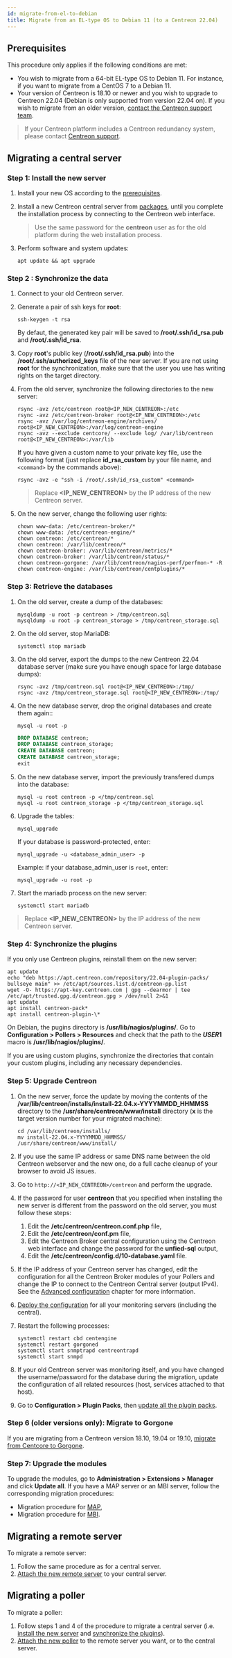 ```yaml
---
id: migrate-from-el-to-debian
title: Migrate from an EL-type OS to Debian 11 (to a Centreon 22.04)
---
```


## Prerequisites

This procedure only applies if the following conditions are met:

- You wish to migrate from a 64-bit EL-type OS to Debian 11. For instance, if you want to migrate from a CentOS 7 to a Debian 11.
- Your version of Centreon is 18.10 or newer and you wish to upgrade to Centreon 22.04 (Debian is only supported from version 22.04 on). If you wish to migrate from an older version, [contact the Centreon support team](https://centreon/force.com).

> If your Centreon platform includes a Centreon redundancy system, please
> contact [Centreon support](https://centreon.force.com).

## Migrating a central server

### Step 1: Install the new server

1. Install your new OS according to the [prerequisites](../installation/prerequisites.md).

2. Install a new Centreon central server from [packages](../installation/installation-of-a-central-server/using-packages.md), until you
complete the installation process by connecting to the Centreon web interface.

   > Use the same password for the **centreon** user as for the old platform during the web
   > installation process.

3. Perform software and system updates:

   ```shell
   apt update && apt upgrade
   ```

### Step 2 : Synchronize the data

1. Connect to your old Centreon server.

2. Generate a pair of ssh keys for **root**:

   ```shell
   ssh-keygen -t rsa
   ```

   By defaut, the generated key pair will be saved to **/root/.ssh/id_rsa.pub** and **/root/.ssh/id_rsa**.

3. Copy **root**'s public key (**/root/.ssh/id_rsa.pub**) into the **/root/.ssh/authorized_keys** file of the new server. If you are not using **root** for the synchronization, make sure that the user you use has writing rights on the target directory.

4. From the old server, synchronize the following directories to the new server:

   ```shell
   rsync -avz /etc/centreon root@<IP_NEW_CENTREON>:/etc
   rsync -avz /etc/centreon-broker root@<IP_NEW_CENTREON>:/etc
   rsync -avz /var/log/centreon-engine/archives/ root@<IP_NEW_CENTREON>:/var/log/centreon-engine
   rsync -avz --exclude centcore/ --exclude log/ /var/lib/centreon root@<IP_NEW_CENTREON>:/var/lib
   ```

   If you have given a custom name to your private key file, use the following format (just replace **id_rsa_custom** by your file name, and `<command>` by the commands above):

   ```shell
   rsync -avz -e "ssh -i /root/.ssh/id_rsa_custom" <command>
   ```

   > Replace **<IP_NEW_CENTREON>** by the IP address of the new Centreon server.

5. On the new server, change the following user rights:

   ```shell
   chown www-data: /etc/centreon-broker/*
   chown www-data: /etc/centreon-engine/*
   chown centreon: /etc/centreon/*
   chown centreon: /var/lib/centreon/*
   chown centreon-broker: /var/lib/centreon/metrics/*
   chown centreon-broker: /var/lib/centreon/status/*
   chown centreon-gorgone: /var/lib/centreon/nagios-perf/perfmon-* -R
   chown centreon-engine: /var/lib/centreon/centplugins/*
   ```

### Step 3: Retrieve the databases

1. On the old server, create a dump of the databases:

   ```shell
   mysqldump -u root -p centreon > /tmp/centreon.sql
   mysqldump -u root -p centreon_storage > /tmp/centreon_storage.sql
   ```

2. On the old server, stop MariaDB:

   ```shell
   systemctl stop mariadb
   ```

3. On the old server, export the dumps to the new Centreon 22.04 database server (make sure you
have enough space for large database dumps):

   ```shell
   rsync -avz /tmp/centreon.sql root@<IP_NEW_CENTREON>:/tmp/
   rsync -avz /tmp/centreon_storage.sql root@<IP_NEW_CENTREON>:/tmp/
   ```

4. On the new database server, drop the original databases and
create them again::

   ```shell
   mysql -u root -p
   ```

   ```SQL
   DROP DATABASE centreon;
   DROP DATABASE centreon_storage;
   CREATE DATABASE centreon;
   CREATE DATABASE centreon_storage;
   exit
   ```

5. On the new database server, import the previously transfered dumps into the database:

   ```shell
   mysql -u root centreon -p </tmp/centreon.sql
   mysql -u root centreon_storage -p </tmp/centreon_storage.sql
   ```

6. Upgrade the tables:

   ```shell
   mysql_upgrade
   ```

   If your database is password-protected, enter:

   ```shell
   mysql_upgrade -u <database_admin_user> -p
   ```

   Example: if your database_admin_user is `root`, enter:

   ```shell
   mysql_upgrade -u root -p
   ```

7. Start the mariadb process on the new server:

   ```shell
   systemctl start mariadb
   ```

> Replace **<IP_NEW_CENTREON>** by the IP address of the new Centreon server.

### Step 4: Synchronize the plugins

If you only use Centreon plugins, reinstall them on the new server:

```shell
apt update
echo "deb https://apt.centreon.com/repository/22.04-plugin-packs/ bullseye main" >> /etc/apt/sources.list.d/centreon-pp.list
wget -O- https://apt-key.centreon.com | gpg --dearmor | tee /etc/apt/trusted.gpg.d/centreon.gpg > /dev/null 2>&1
apt update
apt install centreon-pack*
apt install centreon-plugin-\*
```

On Debian, the pugins directory is **/usr/lib/nagios/plugins/**. Go to **Configuration > Pollers > Resources** and check that the path to the **$USER1$** macro is **/usr/lib/nagios/plugins/**.

If you are using custom plugins, synchronize the directories that contain your custom plugins, including any necessary dependencies.

### Step 5: Upgrade Centreon

1. On the new server, force the update by moving the contents of the
**/var/lib/centreon/installs/install-22.04.x-YYYYMMDD\_HHMMSS** directory to
the **/usr/share/centreon/www/install** directory (**x** is the target version number for your migrated machine):

   ```shell
   cd /var/lib/centreon/installs/
   mv install-22.04.x-YYYYMMDD_HHMMSS/ /usr/share/centreon/www/install/
   ```

2. If you use the same IP address or same DNS name between the old Centreon webserver and the new one, do a full cache cleanup of your browser to avoid JS issues.

3. Go to `http://<IP_NEW_CENTREON>/centreon` and perform the upgrade.

4. If the password for user **centreon** that you specified when installing the new server is different from the password on the old server, you must follow these steps:

   1. Edit the **/etc/centreon/centreon.conf.php** file,
   2. Edit the **/etc/centreon/conf.pm** file,
   3. Edit the Centreon Broker central configuration using the Centreon web interface and change the password for the **unfied-sql** output,
   4. Edit the **/etc/centreon/config.d/10-database.yaml** file.

5. If the IP address of your Centreon server has changed, edit the configuration for all
the Centreon Broker modules of your Pollers and change the IP to connect to
the Centreon Central server (output IPv4). See the [Advanced
configuration](../monitoring/monitoring-servers/advanced-configuration.md#tcp-outputs)
chapter for more information.

6. [Deploy the configuration](../monitoring/monitoring-servers/deploying-a-configuration.md) for all your monitoring servers (including the central).

7. Restart the following processes:

   ```shell
   systemctl restart cbd centengine
   systemctl restart gorgoned
   systemctl start snmptrapd centreontrapd
   systemctl start snmpd
   ```

8. If your old Centreon server was monitoring itself, and you have changed the username/password for the database during the migration, update the configuration of all related resources (host, services attached to that host).

9. Go to **Configuration > Plugin Packs**, then [update all the plugin packs](../monitoring/pluginpacks.md#updating-one-packall-packs).

### Step 6 (older versions only): Migrate to Gorgone

If you are migrating from a Centreon version 18.10, 19.04 or 19.10, [migrate from Centcore to Gorgone](../developer/developer-gorgone-migrate-from-centcore.md).

### Step 7: Upgrade the modules

To upgrade the modules, go to **Administration > Extensions > Manager** and click **Update all**.
If you have a MAP server or an MBI server, follow the corresponding migration procedures:

- Migration procedure for [MAP](../graph-views/migrate.md),
- Migration procedure for [MBI](../reporting/migrate.md).

## Migrating a remote server

To migrate a remote server:

1. Follow the same procedure as for a central server.
2. [Attach the new remote server](../monitoring/monitoring-servers/add-a-remote-server-to-configuration.md) to your central server.

## Migrating a poller

To migrate a poller:

1. Follow steps 1 and 4 of the procedure to migrate a central server (i.e. [install the new server](#step-1-install-the-new-server) and [synchronize the plugins](#step-4-synchronize-the-plugins)).
2. [Attach the new poller](../monitoring/monitoring-servers/add-a-poller-to-configuration.md) to the remote server you want, or to the central server.
